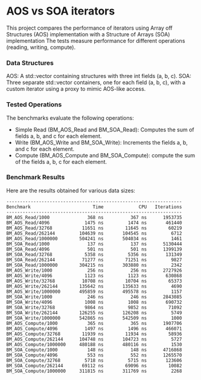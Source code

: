 # AOS vs SOA iterators

This project compares the performance of iterators using Array off Structures (AOS) implementation with a Structure of Arrays (SOA) implementation The tests measure performance for different operations (reading, writing, compute).

### Data Structures
AOS: A std::vector containing structures with three int fields (a, b, c).
SOA: Three separate std::vector<int> containers, one for each field (a, b, c), with a custom iterator using a proxy to mimic AOS-like access.

### Tested Operations
The benchmarks evaluate the following operations:
- Simple Read (BM_AOS_Read and BM_SOA_Read): Computes the sum of fields a, b, and c for each element.
- Write (BM_AOS_Write and BM_SOA_Write): Increments the fields a, b, and c for each element.
- Compute (BM_AOS_Compute and BM_SOA_Compute): compute the sum of the fields a, b, c for each element.

### Benchmark Results
Here are the results obtained for various data sizes:
```
-----------------------------------------------------------------
Benchmark                       Time             CPU   Iterations
-----------------------------------------------------------------
BM_AOS_Read/1000              368 ns          367 ns      1953735
BM_AOS_Read/4096             1475 ns         1474 ns       461440
BM_AOS_Read/32768           11651 ns        11645 ns        60219
BM_AOS_Read/262144         104639 ns       104545 ns         6712
BM_AOS_Read/1000000        504241 ns       504034 ns         1461
BM_SOA_Read/1000              137 ns          137 ns      5130444
BM_SOA_Read/4096              501 ns          501 ns      1399139
BM_SOA_Read/32768            5358 ns         5356 ns       131349
BM_SOA_Read/262144          71277 ns        71251 ns         9827
BM_SOA_Read/1000000        304215 ns       303880 ns         2342
BM_AOS_Write/1000             256 ns          256 ns      2727926
BM_AOS_Write/4096            1123 ns         1123 ns       630868
BM_AOS_Write/32768          10708 ns        10704 ns        65373
BM_AOS_Write/262144        135642 ns       135633 ns         4690
BM_AOS_Write/1000000       495859 ns       495578 ns         1157
BM_SOA_Write/1000             246 ns          246 ns      2843085
BM_SOA_Write/4096            1008 ns         1008 ns       690732
BM_SOA_Write/32768           9864 ns         9852 ns        71092
BM_SOA_Write/262144        126255 ns       126208 ns         5749
BM_SOA_Write/1000000       542865 ns       542509 ns         1000
BM_AOS_Compute/1000           365 ns          365 ns      1907706
BM_AOS_Compute/4096          1497 ns         1496 ns       466071
BM_AOS_Compute/32768        11939 ns        11934 ns        58936
BM_AOS_Compute/262144      104748 ns       104723 ns         5727
BM_AOS_Compute/1000000     480188 ns       480116 ns         1530
BM_SOA_Compute/1000           148 ns          148 ns      4716868
BM_SOA_Compute/4096           553 ns          552 ns      1265570
BM_SOA_Compute/32768         5718 ns         5715 ns       123606
BM_SOA_Compute/262144       69112 ns        69096 ns        10082
BM_SOA_Compute/1000000     311815 ns       311769 ns         2268

```


